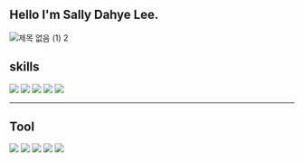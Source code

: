 ## Hello I'm Sally Dahye Lee.


![제목 없음 (1) 2](https://user-images.githubusercontent.com/75000708/212840554-ed290964-0caa-4858-9101-e99b48f9595c.png)



## **skills**

<img src="https://img.shields.io/badge/react-blue?style=flat&logo=React&logoColor=61DAFB"/> <img src="https://img.shields.io/badge/html5-orange?style=flat&logo=HTML5&logoColor=white"/> <img src="https://img.shields.io/badge/css3-1572B6?style=flat&logo=CSS3&logoColor=white"/> <img src="https://img.shields.io/badge/javascript-yellow?style=flat&logo=JavaScript&logoColor=white"/> <img src="https://img.shields.io/badge/Linux-black?style=flat&logo=Linux&logoColor=white"/>

---

## **Tool**

<img src="https://img.shields.io/badge/vsCode-007ACC?style=flat&logo=Visual Studio Code&logoColor=white"/> <img src="https://img.shields.io/badge/Git-F05032?style=flat&logo=Git&logoColor=white"/> <img src="https://img.shields.io/badge/GitHub-181717?style=flat&logo=GitHub&logoColor=white"> <img src="https://img.shields.io/badge/Slack-green?style=flat&logo=Slack&logoColor=white"> <img src="https://img.shields.io/badge/Trello-blue?style=flat&logo=Trello&logoColor=white">

